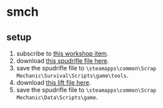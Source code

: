# smch
## setup
1. subscribe to [this workshop item](https://steamcommunity.com/sharedfiles/filedetails/?id=2581741736).
2. download [this spudrifle file here](https://github.com/unknown81311/smch/blob/main/PotatoRifle.lua).
3. save the spudrifle file to `\steamapps\common\Scrap Mechanic\Survival\Scripts\game\tools`.
4. download [this lift file here](https://github.com/unknown81311/smch/blob/main/Lift.lua).
5. save the spudrifle file to `\steamapps\common\Scrap Mechanic\Data\Scripts\game`.
